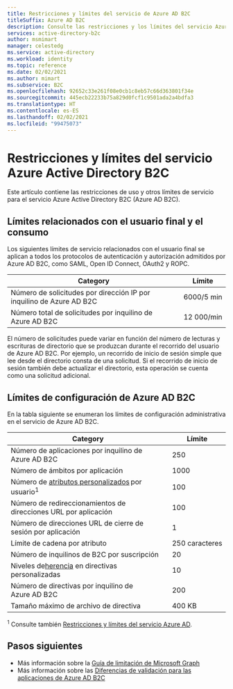 ```yaml
---
title: Restricciones y límites del servicio de Azure AD B2C
titleSuffix: Azure AD B2C
description: Consulte las restricciones y los límites del servicio Azure Active Directory B2C.
services: active-directory-b2c
author: msmimart
manager: celestedg
ms.service: active-directory
ms.workload: identity
ms.topic: reference
ms.date: 02/02/2021
ms.author: mimart
ms.subservice: B2C
ms.openlocfilehash: 92652c33e261f08e0cb1c8eb57c66d363801f34e
ms.sourcegitcommit: 445ecb22233b75a829d0fcf1c9501ada2a4bdfa3
ms.translationtype: HT
ms.contentlocale: es-ES
ms.lasthandoff: 02/02/2021
ms.locfileid: "99475073"
---
```

# <a name="azure-active-directory-b2c-service-limits-and-restrictions"></a>Restricciones y límites del servicio Azure Active Directory B2C

Este artículo contiene las restricciones de uso y otros límites de servicio para el servicio Azure Active Directory B2C (Azure AD B2C).

## <a name="end-userconsumption-related-limits"></a>Límites relacionados con el usuario final y el consumo

Los siguientes límites de servicio relacionados con el usuario final se aplican a todos los protocolos de autenticación y autorización admitidos por Azure AD B2C, como SAML, Open ID Connect, OAuth2 y ROPC.

|Category |Límite    |
|---------|---------|
|Número de solicitudes por dirección IP por inquilino de Azure AD B2C       |6000/5 min          |
|Número total de solicitudes por inquilino de Azure AD B2C     |12 000/min          |

El número de solicitudes puede variar en función del número de lecturas y escrituras de directorio que se produzcan durante el recorrido del usuario de Azure AD B2C. Por ejemplo, un recorrido de inicio de sesión simple que lee desde el directorio consta de una solicitud. Si el recorrido de inicio de sesión también debe actualizar el directorio, esta operación se cuenta como una solicitud adicional.

## <a name="azure-ad-b2c-configuration-limits"></a>Límites de configuración de Azure AD B2C

En la tabla siguiente se enumeran los límites de configuración administrativa en el servicio de Azure AD B2C.

|Category  |Límite  |
|---------|---------|
|Número de aplicaciones por inquilino de Azure AD B2C   |250           |
|Número de ámbitos por aplicación        |1000          |
|Número de [atributos personalizados](user-profile-attributes.md#extension-attributes) por usuario<sup>1</sup>       |100         |
|Número de redireccionamientos de direcciones URL por aplicación       |100         |
|Número de direcciones URL de cierre de sesión por aplicación        |1          |
|Límite de cadena por atributo      |250 caracteres          |
|Número de inquilinos de B2C por suscripción      |20         |
|Niveles de[herencia](custom-policy-overview.md#inheritance-model) en directivas personalizadas     |10         |
|Número de directivas por inquilino de Azure AD B2C      |200          |
|Tamaño máximo de archivo de directiva      |400 KB          |

<sup>1</sup> Consulte también [Restricciones y límites del servicio Azure AD](../active-directory/enterprise-users/directory-service-limits-restrictions.md).

## <a name="next-steps"></a>Pasos siguientes

- Más información sobre la [Guía de limitación de Microsoft Graph](/graph/throttling) 
- Más información sobre las [Diferencias de validación para las aplicaciones de Azure AD B2C](../active-directory/develop/supported-accounts-validation.md)













